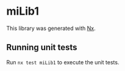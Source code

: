 # miLib1

This library was generated with [Nx](https://nx.dev).

## Running unit tests

Run `nx test miLib1` to execute the unit tests.
